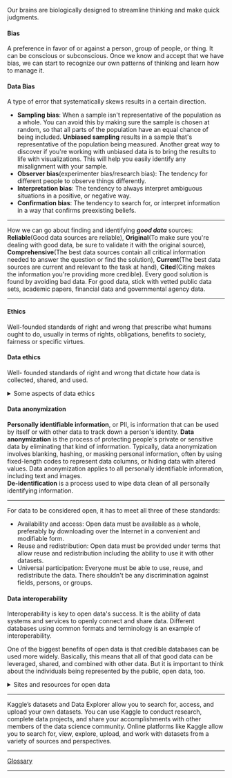 Our brains are biologically designed to streamline thinking and make quick judgments.
#### Bias
A preference in favor of or against a person, group of people, or thing. It can be conscious or subconscious. Once we know and accept that we have bias, we can start to recognize our own patterns of thinking and learn how to manage it.
#### Data Bias
A type of error that systematically skews results in a certain direction.
- **Sampling bias**: When a sample isn't representative of the population as a whole. You can avoid this by making sure the sample is chosen at random, so that all parts of the population have an equal chance of being included. **Unbiased sampling** results in a sample that's representative of the population being measured. Another great way to discover if you're working with unbiased data is to bring the results to life with visualizations. This will help you easily identify any misalignment with your sample.
- **Observer bias**(experimenter bias/research bias): The tendency for different people to observe things differently.
- **Interpretation bias**: The tendency to always interpret ambiguous situations in a positive, or negative way.
- **Confirmation bias**: The tendency to search for, or interpret information in a way that confirms preexisting beliefs.

---
 
How we can go about finding and identifying ***good data*** sources: **Reliable**(Good data sources are reliable), **Original**(To make sure you're dealing with good data, be sure to validate it with the original source), **Comprehensive**(The best data sources contain all critical information needed to answer the question or find the solution), **Current**(The best data sources are current and relevant to the task at hand), **Cited**(Citing makes the information you're providing more credible). Every good solution is found by avoiding bad data. For good data, stick with vetted public data sets, academic papers, financial data and governmental agency data.

---

#### Ethics
Well-founded standards of right and wrong that prescribe what humans ought to do, usually in terms of rights, obligations, benefits to society, fairness or specific virtues.
#### Data ethics
Well- founded standards of right and wrong that dictate how data is collected, shared, and used.

<details><summary>Some aspects of data ethics</summary><ul>
 <li><strong>Ownership</strong>: Individuals who own the raw data they provide, and they have primary control over its usage, how it's processed and how it's shared.</li>
 <li><strong>Transaction transaparency</strong>: All data processing activities and algorithms should be completely explainable and understood by the individual who provides their data.</li>
 <li><strong>Consent</strong>: An individual's right to know explicit details about how and why their data will be used before agreeing to provide it.</li>
 <li><strong>Currency</strong>: Individuals should be aware of financial transactions resulting from the use of their personal data and the scale of these transactions.</li>
 <li><strong>Privacy</strong>: Preserving a data subject's information and activity any time a data transaction occurs. This is sometimes called information privacy or data protection. <ul><li>Protection from unauthorized access to our private data</li>
  <li>Freedom from inappropriate use of our data</li>
  <li>The right to inspect, update, or correct our data</li>
  <li>Ability to give consent to use our data</li>
  <li>Legal right to access our data</li></ul></li>
 <li><strong>Openness</strong>: Free access, usage, and sharing of data.</li>
 </ul></details>
 
 #### Data anonymization
 **Personally identifiable information**, or PII, is information that can be used by itself or with other data to track down a person's identity. **Data anonymization** is the process of protecting people's private or sensitive data by eliminating that kind of information. Typically, data anonymization involves blanking, hashing, or masking personal information, often by using fixed-length codes to represent data columns, or hiding data with altered values. Data anonymization applies to all personally identifiable information, including text and images. <br> **De-identification** is a process used to wipe data clean of all personally identifying information.

---

For data to be considered open, it has to meet all three of these standards:
- Availability and access: Open data must be available as a whole, preferably by downloading over the Internet in a convenient and modifiable form.
- Reuse and redistribution: Open data must be provided under terms that allow reuse and redistribution including the ability to use it with other datasets.
- Universal participation: Everyone must be able to use, reuse, and redistribute the data. There shouldn't be any discrimination against fields, persons, or groups.

#### Data interoperability
Interoperability is key to open data's success. It is the ability of data systems and services to openly connect and share data. Different databases using common formats and terminology is an example of interoperability.

One of the biggest benefits of open data is that credible databases can be used more widely. Basically, this means that all of that good data can be leveraged, shared, and combined with other data. But it is important to think about the individuals being represented by the public, open data, too. 

<details><summary>Sites and resources for open data</summary><ol>
 <li><a href="https://www.data.gov/">U.S. government data site</a>: Data.gov is one of the most comprehensive data sources in the US. This resource gives users the data and tools that they need to do research, and even helps them develop web and mobile applications and design data visualizations.</li>
 <li><a href="https://www.census.gov/data.html">U.S. Census Bureau</a>: This open data source offers demographic information from federal, state, and local governments, and commercial entities in the U.S. too.</li>
 <li><a href="https://www.opendatanetwork.com/">Open Data Network</a>: This data source has a really powerful search engine and advanced filters. Here, you can find data on topics like finance, public safety, infrastructure, and housing and development.</li>
 <li><a href="https://cloud.google.com/solutions/datasets">Google Cloud Public Datasets</a>: There are a selection of public datasets available through the Google Cloud Public Dataset Program that you can find already loaded into BigQuery.</li>
 <li><a href="https://datasetsearch.research.google.com/">Dataset Search</a>: The Dataset Search is a search engine designed specifically for data sets; you can use this to search for specific data sets.</li>
 </ol></details>
 
---
 
Kaggle’s datasets and Data Explorer allow you to search for, access, and upload your own datasets. You can use Kaggle to conduct research, complete data projects, and share your accomplishments with other members of the data science community. Online platforms like Kaggle allow you to search for, view, explore, upload, and work with datasets from a variety of sources and perspectives.
 
---
 
 [Glossary](https://docs.google.com/document/d/1TnFI_yFdhFSA2qWg4Ln24hHBjXsShxT1Jws6EwiHJtw/template/preview?resourcekey=0-h5EEEfy05Rg6M-Zbv9Xu9A)
 
---
